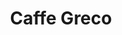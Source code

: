 ---
address: 432 Columbus Ave
title: Caffe Greco
install_date: October 2010

layout: location

image: "greco.jpg"

latitude: 37.798836
longitude: -122.4081323

tags:
- Seating
- Plants
- Tables
- Benches

---